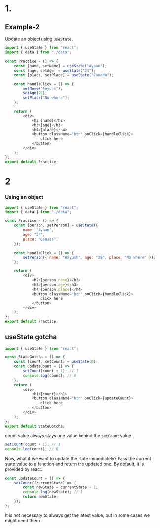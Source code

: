 # 1.

## Example-2

Update an object using `useState.`

```js
import { useState } from "react";
import { data } from "./data";

const Practice = () => {
	const [name, setName] = useState("Ayaan");
	const [age, setAge] = useState("24");
	const [place, setPlace] = useState("Canada");

	const handleClick = () => {
		setName("Aayuhs");
		setAge(29);
		setPlace("No where");
	};

	return (
		<div>
			<h2>{name}</h2>
			<h3>{age}</h3>
			<h4>{place}</h4>
			<button className="btn" onClick={handleClick}>
				click here
			</button>
		</div>
	);
};
export default Practice;
```

# 2

### Using an object

```js
import { useState } from "react";
import { data } from "./data";

const Practice = () => {
	const [person, setPerson] = useState({
		name: "Ayaan",
		age: "24",
		place: "Canada",
	});

	const handleClick = () => {
		setPerson({ name: "Aayush", age: "29", place: "No where" });
	};

	return (
		<div>
			<h2>{person.name}</h2>
			<h3>{person.age}</h3>
			<h4>{person.place}</h4>
			<button className="btn" onClick={handleClick}>
				click here
			</button>
		</div>
	);
};
export default Practice;
```

## useState gotcha

```js
import { useState } from "react";

const StateGotcha = () => {
	const [count, setCount] = useState(0);
	const updateCount = () => {
		setCount(count + 1); // 1
		console.log(count); // 0
	};
	return (
		<div>
			<h1>{count}</h1>
			<button className="btn" onClick={updateCount}>
				click here
			</button>
		</div>
	);
};
export default StateGotcha;
```

count value always stays one value behind the `setCount` value.

```js
setCount(count + 1); // 1
console.log(count); // 0
```

Now, what if we want to update the state immediately?
Pass the current state value to a function and return the updated one. By default, it is provided by react.

```js
const updateCount = () => {
	setCount((currentState) => {
		const newState = currentState + 1;
		console.log(newState); // 1
		return newState;
	});
};
```

It is not necessary to always get the latest value, but in some cases we might need them.
